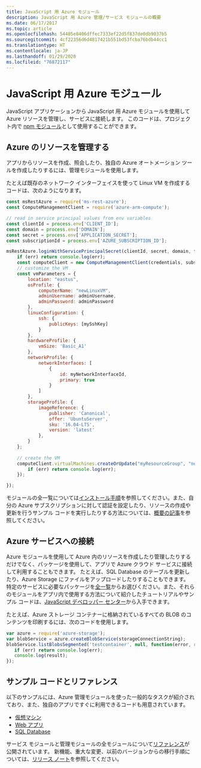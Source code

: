 ```yaml
---
title: JavaScript 用 Azure モジュール
description: JavaScript 用 Azure 管理/サービス モジュールの概要
ms.date: 06/17/2017
ms.topic: article
ms.openlocfilehash: 54405e8406dffec7333ef22d5f837de0db9037b5
ms.sourcegitcommit: 4cf22356d6d4817421b551bd53fcba76bdb44cc1
ms.translationtype: HT
ms.contentlocale: ja-JP
ms.lasthandoff: 01/29/2020
ms.locfileid: "76872117"
---
```

# <a name="azure-modules-for-javascript"></a>JavaScript 用 Azure モジュール

JavaScript アプリケーションから JavaScript 用 Azure モジュールを使用して Azure リソースを管理し、サービスに接続します。 このコードは、プロジェクト内で [npm モジュール](../node-sdk-azure-install.md)として使用することができます。 

## <a name="manage-azure-resources"></a>Azure のリソースを管理する

アプリからリソースを作成、照会したり、独自の Azure オートメーション ツールを作成したりするには、管理モジュールを使用します。 

たとえば既存のネットワーク インターフェイスを使って Linux VM を作成するコードは、次のようになります。

```javascript
const msRestAzure = require('ms-rest-azure');
const ComputeManagementClient = require('azure-arm-compute');

// read in service principal values from env variables
const clientId = process.env['CLIENT_ID'];
const domain = process.env['DOMAIN'];
const secret = process.env['APPLICATION_SECRET'];
const subscriptionId = process.env['AZURE_SUBSCRIPTION_ID'];

msRestAzure.loginWithServicePrincipalSecret(clientId, secret, domain, function (err, credentials, subscriptions) {
    if (err) return console.log(err);
    const computeClient = new ComputeManagementClient(credentials, subscriptionId);
    // customize the VM 
    const vmParameters = {
        location: "eastus",
        osProfile: {
            computerName: "newLinuxVM",
            adminUsername: adminUsername,
            adminPassword: adminPassword
        },
        linuxConfiguration: {
            ssh: {
                publicKeys: [mySshKey]
            }
        },
        hardwareProfile: {
            vmSize: 'Basic_A1'
        },
        networkProfile: {
            networkInterfaces: [
                {
                    id: myNetworkInterfaceId,
                    primary: true
                }
            ]
        },
        storageProfile: {
            imageReference: {
                publisher: 'Canonical',
                offer: 'UbuntuServer',
                sku: '16.04-LTS',
                version: 'latest'
            },
        }
    };
 
    // create the VM
    computeClient.virtualMachines.createOrUpdate("myResourceGroup", "newLinuxVM", vmParameters, function (err, data) {
        if (err) return console.log(err);
    });

});
```

モジュールの全一覧については[インストール手順](../node-sdk-azure-install.md)を参照してください。また、自分の Azure サブスクリプションに対して認証を設定したり、リソースの作成や更新を行うサンプル コードを実行したりする方法については、[概要の記事](../node-sdk-azure-get-started.md)を参照してください。 

## <a name="connect-to-azure-services"></a>Azure サービスへの接続

Azure モジュールを使用して Azure 内のリソースを作成したり管理したりするだけでなく、パッケージを使用して、アプリで Azure クラウド サービスに接続して利用することもできます。 たとえば、SQL Database のテーブルを更新したり、Azure Storage にファイルをアップロードしたりすることもできます。 特定のサービスに必要なパッケージを[全一覧](../node-sdk-azure-install.md)からお選びください。また、それらのモジュールをアプリ内で使用する方法について紹介したチュートリアルやサンプル コードは、[JavaScript デベロッパー センター](https://azure.microsoft.com/develop/nodejs/)から入手できます。

たとえば、Azure ストレージ コンテナーに格納されているすべての BLOB のコンテンツを印刷するには、次のコードを使用します。

```javascript
var azure = require('azure-storage');
var blobService = azure.createBlobService(storageConnectionString);
blobService.listBlobsSegmented('testcontainer', null, function(error, result, response) {
   if (err) return console.log(err);
   console.log(result);
});
```

## <a name="sample-code-and-reference"></a>サンプル コードとリファレンス

以下のサンプルには、Azure 管理モジュールを使った一般的なタスクが紹介されており、また、独自のアプリですぐに利用できるコードも用意されています。

- [仮想マシン](../node-samples-services-compute.md)
- [Web アプリ](../node-samples-services-web-and-mobile.md)
- [SQL Database](../node-samples-services-database.md)
   
サービス モジュールと管理モジュールの全モジュールについて[リファレンス](/javascript/api)が公開されています。 新機能、重大な変更、以前のバージョンからの移行手順については、[リリース ノート](https://github.com/Azure/azure-sdk-for-node/releases)を参照してください。

